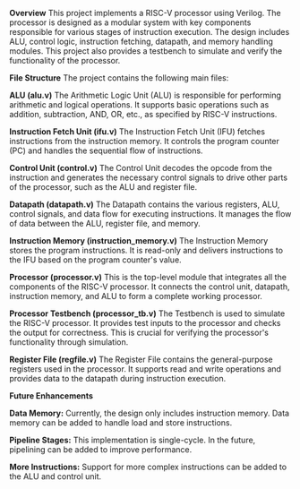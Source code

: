 **Overview**
This project implements a RISC-V processor using Verilog. The processor is designed as a modular system with key components responsible for various stages of instruction execution. The design includes ALU, control logic, instruction fetching, datapath, and memory handling modules. This project also provides a testbench to simulate and verify the functionality of the processor.

**File Structure**
The project contains the following main files:

**ALU (alu.v)**
The Arithmetic Logic Unit (ALU) is responsible for performing arithmetic and logical operations. It supports basic operations such as addition, subtraction, AND, OR, etc., as specified by RISC-V instructions.

**Instruction Fetch Unit (ifu.v)**
The Instruction Fetch Unit (IFU) fetches instructions from the instruction memory. It controls the program counter (PC) and handles the sequential flow of instructions.

**Control Unit (control.v)**
The Control Unit decodes the opcode from the instruction and generates the necessary control signals to drive other parts of the processor, such as the ALU and register file.

**Datapath (datapath.v)**
The Datapath contains the various registers, ALU, control signals, and data flow for executing instructions. It manages the flow of data between the ALU, register file, and memory.

**Instruction Memory (instruction_memory.v)**
The Instruction Memory stores the program instructions. It is read-only and delivers instructions to the IFU based on the program counter's value.

**Processor (processor.v)**
This is the top-level module that integrates all the components of the RISC-V processor. It connects the control unit, datapath, instruction memory, and ALU to form a complete working processor.

**Processor Testbench (processor_tb.v)**
The Testbench is used to simulate the RISC-V processor. It provides test inputs to the processor and checks the output for correctness. This is crucial for verifying the processor's functionality through simulation.

**Register File (regfile.v)**
The Register File contains the general-purpose registers used in the processor. It supports read and write operations and provides data to the datapath during instruction execution.


**Future Enhancements**

**Data Memory:** Currently, the design only includes instruction memory. Data memory can be added to handle load and store instructions.

**Pipeline Stages:** This implementation is single-cycle. In the future, pipelining can be added to improve performance.

**More Instructions:** Support for more complex instructions can be added to the ALU and control unit.
